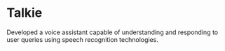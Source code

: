 # Talkie
Developed a voice assistant capable of understanding and responding to user queries using speech recognition technologies.
